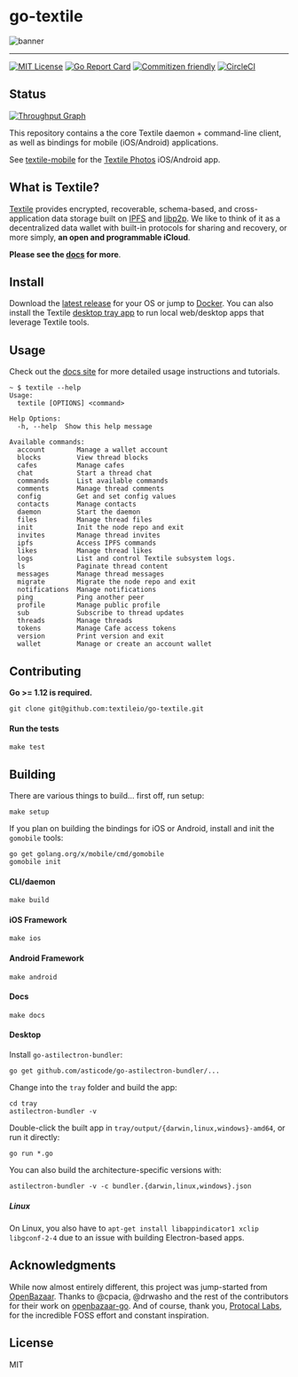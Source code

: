 # go-textile

![banner](https://s3.amazonaws.com/textile.public/Textile_Logo_Horizontal.png)

---

[![MIT License](http://img.shields.io/badge/license-MIT-blue.svg?style=flat)](LICENSE) [![Go Report Card](https://goreportcard.com/badge/github.com/textileio/go-textile)](https://goreportcard.com/report/github.com/textileio/go-textile) [![Commitizen friendly](https://img.shields.io/badge/commitizen-friendly-brightgreen.svg)](http://commitizen.github.io/cz-cli/) [![CircleCI](https://circleci.com/gh/textileio/go-textile/tree/master.svg?style=shield)](https://circleci.com/gh/textileio/go-textile/tree/master)

## Status

[![Throughput Graph](https://graphs.waffle.io/textileio/go-textile/throughput.svg)](https://waffle.io/textileio/go-textile/metrics/throughput)

This repository contains a the core Textile daemon + command-line client, as well as bindings for mobile (iOS/Android) applications.

See [textile-mobile](https://github.com/textileio/textile-mobile/) for the [Textile Photos](https://www.textile.photos) iOS/Android app.

## What is Textile?

[Textile](https://www.textile.io) provides encrypted, recoverable, schema-based, and cross-application data storage built on [IPFS](https://github.com/ipfs) and [libp2p](https://github.com/libp2p). We like to think of it as a decentralized data wallet with built-in protocols for sharing and recovery, or more simply, **an open and programmable iCloud**.

**Please see the [docs](https://docs.textile.io/) for more**.

## Install

Download the [latest release](https://github.com/textileio/go-textile/releases/latest) for your OS or jump to [Docker](https://github.com/textileio/go-textile#docker). You can also install the Textile [desktop tray app](https://github.com/textileio/go-textile/releases/latest) to run local web/desktop apps that leverage Textile tools.

## Usage

Check out the [docs site](https://docs.textile.io/) for more detailed usage instructions and tutorials.

    ~ $ textile --help
    Usage:
      textile [OPTIONS] <command>

    Help Options:
      -h, --help  Show this help message

    Available commands:
      account        Manage a wallet account
      blocks         View thread blocks
      cafes          Manage cafes
      chat           Start a thread chat
      commands       List available commands
      comments       Manage thread comments
      config         Get and set config values
      contacts       Manage contacts
      daemon         Start the daemon
      files          Manage thread files
      init           Init the node repo and exit
      invites        Manage thread invites
      ipfs           Access IPFS commands
      likes          Manage thread likes
      logs           List and control Textile subsystem logs.
      ls             Paginate thread content
      messages       Manage thread messages
      migrate        Migrate the node repo and exit
      notifications  Manage notifications
      ping           Ping another peer
      profile        Manage public profile
      sub            Subscribe to thread updates
      threads        Manage threads
      tokens         Manage Cafe access tokens
      version        Print version and exit
      wallet         Manage or create an account wallet

## Contributing

**Go >= 1.12 is required.**

    git clone git@github.com:textileio/go-textile.git

#### Run the tests

    make test

## Building

There are various things to build… first off, run setup:

    make setup

If you plan on building the bindings for iOS or Android, install and init the `gomobile` tools:

    go get golang.org/x/mobile/cmd/gomobile
    gomobile init

#### CLI/daemon

    make build

#### iOS Framework

    make ios

#### Android Framework

    make android

#### Docs

    make docs

#### Desktop

Install `go-astilectron-bundler`:

    go get github.com/asticode/go-astilectron-bundler/...

Change into the `tray` folder and build the app:

    cd tray
    astilectron-bundler -v

Double-click the built app in `tray/output/{darwin,linux,windows}-amd64`, or run it directly:

    go run *.go

You can also build the architecture-specific versions with:

    astilectron-bundler -v -c bundler.{darwin,linux,windows}.json

##### Linux

On Linux, you also have to `apt-get install libappindicator1 xclip libgconf-2-4` due to an issue with building Electron-based apps.

## Acknowledgments

While now almost entirely different, this project was jump-started from [OpenBazaar](https://openbazaar.org/). Thanks to @cpacia, @drwasho and the rest of the contributors for their work on [openbazaar-go](https://github.com/OpenBazaar/openbazaar-go).
And of course, thank you, [Protocal Labs](https://protocol.ai/), for the incredible FOSS effort and constant inspiration.

## License

MIT

